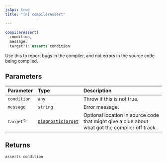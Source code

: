 ```yaml
---
jsApi: true
title: "[F] compilerAssert"

---
```

```ts
compilerAssert(
  condition,
  message,
  target?): asserts condition
```

Use this to report bugs in the compiler, and not errors in the source code
being compiled.

## Parameters

| Parameter | Type | Description |
| :------ | :------ | :------ |
| `condition` | `any` | Throw if this is not true. |
| `message` | `string` | Error message. |
| `target`? | [`DiagnosticTarget`](Type.DiagnosticTarget.md) | Optional location in source code that might give a clue about<br />              what got the compiler off track. |

## Returns

`asserts condition`
